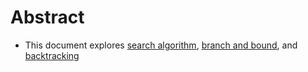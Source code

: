 # Abstract
- This document explores [search algorithm](https://en.wikipedia.org/wiki/Search_algorithm), [branch and bound](https://en.wikipedia.org/wiki/Branch_and_bound), and [backtracking](https://en.wikipedia.org/wiki/Backtracking)
